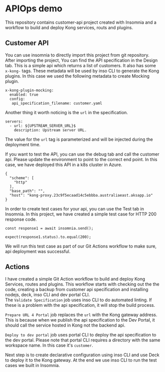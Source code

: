 # APIOps demo
This repository contains customer-api project created with Insomnia and a workflow to build and deploy Kong services, routs and plugins.
## Customer API
You can use insomnia to directly import this project from git repository. After importing the project, You can find the API specification in the Design tab. This is a simple api which returns a list of customers. It also has some ``` x-kong- ``` tags. These metadata will be used by inso CLI to generate the Kong plugins. In this case we used the following metadata to create Mocking plugin.
```
x-kong-plugin-mocking:
  enabled: true
  config:
   api_specification_filename: customer.yaml
```
Another thing it worth noticing is the ``` url ``` in the specification.
```
servers:
  - url: ${UPSTREAM_SERVER_URL}$
    description: Upstream server URL.

```
The value for the ``` url ``` tag is parameterized and will be injected during the deployment time.     

If you want to test the API, you can use the debug tab and call the customer api. Please update the environment to point to the correct end point. In this case, we have deployed this API in a k8s cluster in Azure.
```
{
  "scheme": [
    "http"
  ],
  "base_path": "",
  "host": "kong-proxy.23c9f5ecaad14c5ebbba.australiaeast.aksapp.io"
}
```
In order to create test cases for your api, you can use the Test tab in Insomnia. In this project, we have created a simple test case for HTTP 200 response code.
```
const response1 = await insomnia.send();

expect(response1.status).to.equal(200);

```
We will run this test case as part of our Git Actions workflow to make sure, api deployment was successful.

## Actions
I have created a simple Git Action workflow to build and deploy Kong Services, routes and plugins. This workflow starts with checking out the the code, creating a backup from customer api specification and installing nodejs, deck, inso CLI and dev portal CLI.  
The ```Validate Specification``` job uses inso CLI to do automated linting. If these is a problem with the api specification, it will stop the build process.  

```Prepare URL 4 Portal``` job replaces the  ```url``` with the Kong gateway address. This is because when we publish the api specification to the Dev Portal, it should call the service hosted in Kong not the backend api.  

```Deploy to dev portal``` job uses portal CLI to deploy the api specification to the dev portal. Please note that portal CLI requires a directory with the same workspace name. In this case it's ```customer```.  

Next step is to create declarative configuration using inso CLI and use Deck to deploy it to the Kong gateway.
At the end we use inso CLI to run the test cases we built in Insomnia.    
